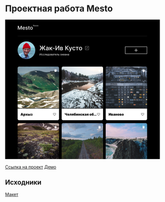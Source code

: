 # Проектная работа Mesto
<img src="/src/images/preview.png">


[Ссылка на проект](https://github.com/TraurigerMann/mesto-project-ff.git)
[Демо](https://traurigermann.github.io/mesto-project-ff/)

## Исходники
[Макет](https://www.figma.com/design/bjyvbKKJN2naO0ucURl2Z0/JavaScript.-Sprint-5?node-id=0-1&p=f&t=VAItCYYaZSqaNkQr-0)

